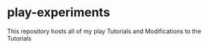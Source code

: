 play-experiments
================

This repository hosts all of my play Tutorials and Modifications to the Tutorials